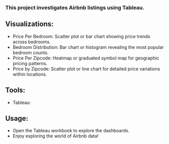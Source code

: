 ### This project investigates Airbnb listings using Tableau.

## Visualizations:

- Price Per Bedroom: Scatter plot or bar chart showing price trends across bedrooms.
- Bedroom Distribution: Bar chart or histogram revealing the most popular bedroom counts.
- Price Per Zipcode: Heatmap or graduated symbol map for geographic pricing patterns.
- Price by Zipcode: Scatter plot or line chart for detailed price variations within locations.

## Tools:
- Tableau:

## Usage:
- Open the Tableau workbook to explore the dashboards.
- Enjoy exploring the world of Airbnb data!
